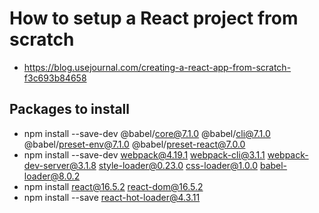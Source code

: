 # How to setup a React project from scratch
* https://blog.usejournal.com/creating-a-react-app-from-scratch-f3c693b84658

## Packages to install
* npm install --save-dev @babel/core@7.1.0 @babel/cli@7.1.0 @babel/preset-env@7.1.0 @babel/preset-react@7.0.0
* npm install --save-dev webpack@4.19.1 webpack-cli@3.1.1 webpack-dev-server@3.1.8 style-loader@0.23.0 css-loader@1.0.0 babel-loader@8.0.2
* npm install react@16.5.2 react-dom@16.5.2
* npm install --save react-hot-loader@4.3.11